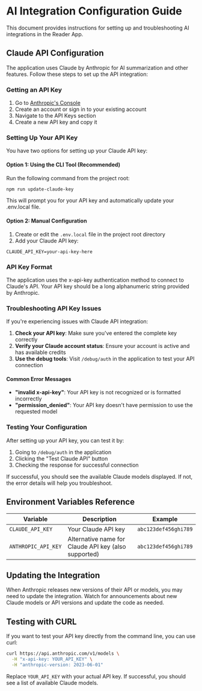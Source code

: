 # AI Integration Configuration Guide

This document provides instructions for setting up and troubleshooting AI integrations in the Reader App.

## Claude API Configuration

The application uses Claude by Anthropic for AI summarization and other features. Follow these steps to set up the API integration:

### Getting an API Key

1. Go to [Anthropic's Console](https://console.anthropic.com/)
2. Create an account or sign in to your existing account
3. Navigate to the API Keys section
4. Create a new API key and copy it

### Setting Up Your API Key

You have two options for setting up your Claude API key:

#### Option 1: Using the CLI Tool (Recommended)

Run the following command from the project root:

```bash
npm run update-claude-key
```

This will prompt you for your API key and automatically update your .env.local file.

#### Option 2: Manual Configuration

1. Create or edit the `.env.local` file in the project root directory
2. Add your Claude API key:

```
CLAUDE_API_KEY=your-api-key-here
```

### API Key Format

The application uses the x-api-key authentication method to connect to Claude's API. Your API key should be a long alphanumeric string provided by Anthropic.

### Troubleshooting API Key Issues

If you're experiencing issues with Claude API integration:

1. **Check your API key**: Make sure you've entered the complete key correctly
2. **Verify your Claude account status**: Ensure your account is active and has available credits
3. **Use the debug tools**: Visit `/debug/auth` in the application to test your API connection

#### Common Error Messages

- **"invalid x-api-key"**: Your API key is not recognized or is formatted incorrectly
- **"permission_denied"**: Your API key doesn't have permission to use the requested model

### Testing Your Configuration

After setting up your API key, you can test it by:

1. Going to `/debug/auth` in the application 
2. Clicking the "Test Claude API" button
3. Checking the response for successful connection

If successful, you should see the available Claude models displayed. If not, the error details will help you troubleshoot.

## Environment Variables Reference

| Variable | Description | Example |
|----------|-------------|---------|
| `CLAUDE_API_KEY` | Your Claude API key | `abc123def456ghi789` |
| `ANTHROPIC_API_KEY` | Alternative name for Claude API key (also supported) | `abc123def456ghi789` |

## Updating the Integration

When Anthropic releases new versions of their API or models, you may need to update the integration. Watch for announcements about new Claude models or API versions and update the code as needed. 

## Testing with CURL

If you want to test your API key directly from the command line, you can use curl:

```bash
curl https://api.anthropic.com/v1/models \
  -H "x-api-key: YOUR_API_KEY" \
  -H "anthropic-version: 2023-06-01"
```

Replace `YOUR_API_KEY` with your actual API key. If successful, you should see a list of available Claude models. 